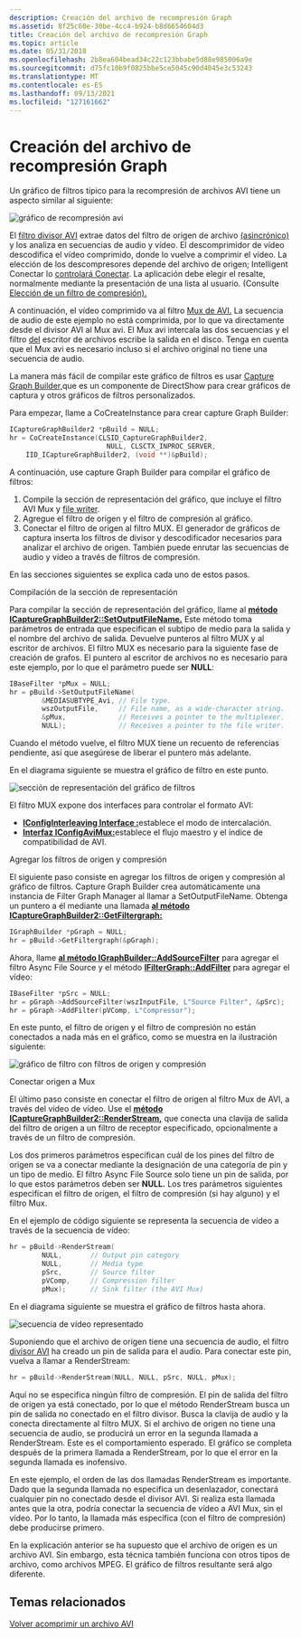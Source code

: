 ```yaml
---
description: Creación del archivo de recompresión Graph
ms.assetid: 8f25c60e-30be-4cc4-b924-b8d6654604d3
title: Creación del archivo de recompresión Graph
ms.topic: article
ms.date: 05/31/2018
ms.openlocfilehash: 2b8ea604bead34c22c123bbabe5d88e985006a9e
ms.sourcegitcommit: d75fc10b9f0825bbe5ce5045c90d4045e3c53243
ms.translationtype: MT
ms.contentlocale: es-ES
ms.lasthandoff: 09/13/2021
ms.locfileid: "127161662"
---
```

# <a name="building-the-recompression-graph"></a>Creación del archivo de recompresión Graph

Un gráfico de filtros típico para la recompresión de archivos AVI tiene un aspecto similar al siguiente:

![gráfico de recompresión avi](images/avi2avi4.png)

El [filtro divisor AVI](avi-splitter-filter.md) extrae datos del filtro de origen de archivo [(asincrónico)](file-source--async--filter.md) y los analiza en secuencias de audio y vídeo. El descomprimidor de vídeo descodifica el vídeo comprimido, donde lo vuelve a comprimir el vídeo. La elección de los descompresores depende del archivo de origen; Intelligent Conectar lo [controlará Conectar](intelligent-connect.md). La aplicación debe elegir el resalte, normalmente mediante la presentación de una lista al usuario. (Consulte [Elección de un filtro de compresión).](choosing-a-compression-filter.md)

A continuación, el vídeo comprimido va al filtro [Mux de AVI.](avi-mux-filter.md) La secuencia de audio de este ejemplo no está comprimida, por lo que va directamente desde el divisor AVI al Mux avi. El Mux avi intercala las dos secuencias y el filtro [del](file-writer-filter.md) escritor de archivos escribe la salida en el disco. Tenga en cuenta que el Mux avi es necesario incluso si el archivo original no tiene una secuencia de audio.

La manera más fácil de compilar este gráfico de filtros es usar [Capture Graph Builder,](capture-graph-builder.md)que es un componente de DirectShow para crear gráficos de captura y otros gráficos de filtros personalizados.

Para empezar, llame a CoCreateInstance para crear capture Graph Builder:


```C++
ICaptureGraphBuilder2 *pBuild = NULL;
hr = CoCreateInstance(CLSID_CaptureGraphBuilder2, 
                        NULL, CLSCTX_INPROC_SERVER,
    IID_ICaptureGraphBuilder2, (void **)&pBuild);
```



A continuación, use capture Graph Builder para compilar el gráfico de filtros:

1.  Compile la sección de representación del gráfico, que incluye el filtro AVI Mux y [file writer](file-writer-filter.md).
2.  Agregue el filtro de origen y el filtro de compresión al gráfico.
3.  Conectar el filtro de origen al filtro MUX. El generador de gráficos de captura inserta los filtros de divisor y descodificador necesarios para analizar el archivo de origen. También puede enrutar las secuencias de audio y vídeo a través de filtros de compresión.

En las secciones siguientes se explica cada uno de estos pasos.

Compilación de la sección de representación

Para compilar la sección de representación del gráfico, llame al [**método ICaptureGraphBuilder2::SetOutputFileName.**](/windows/desktop/api/Strmif/nf-strmif-icapturegraphbuilder2-setoutputfilename) Este método toma parámetros de entrada que especifican el subtipo de medio para la salida y el nombre del archivo de salida. Devuelve punteros al filtro MUX y al escritor de archivos. El filtro MUX es necesario para la siguiente fase de creación de grafos. El puntero al escritor de archivos no es necesario para este ejemplo, por lo que el parámetro puede ser **NULL**:


```C++
IBaseFilter *pMux = NULL;
hr = pBuild->SetOutputFileName(
        &MEDIASUBTYPE_Avi, // File type. 
        wszOutputFile,     // File name, as a wide-character string.
        &pMux,             // Receives a pointer to the multiplexer.
        NULL);             // Receives a pointer to the file writer. 
```



Cuando el método vuelve, el filtro MUX tiene un recuento de referencias pendiente, así que asegúrese de liberar el puntero más adelante.

En el diagrama siguiente se muestra el gráfico de filtro en este punto.

![sección de representación del gráfico de filtros](images/avi2avi1.png)

El filtro MUX expone dos interfaces para controlar el formato AVI:

-   [**IConfigInterleaving Interface :**](/windows/desktop/api/Strmif/nn-strmif-iconfiginterleaving)establece el modo de intercalación.
-   [**Interfaz IConfigAviMux:**](/windows/desktop/api/Strmif/nn-strmif-iconfigavimux)establece el flujo maestro y el índice de compatibilidad de AVI.

Agregar los filtros de origen y compresión

El siguiente paso consiste en agregar los filtros de origen y compresión al gráfico de filtros. Capture Graph Builder crea automáticamente una instancia de Filter Graph Manager al llamar a SetOutputFileName. Obtenga un puntero a él mediante una llamada [**al método ICaptureGraphBuilder2::GetFiltergraph:**](/windows/desktop/api/Strmif/nf-strmif-icapturegraphbuilder2-getfiltergraph)


```C++
IGraphBuilder *pGraph = NULL;
hr = pBuild->GetFiltergraph(&pGraph);
```



Ahora, llame [**al método IGraphBuilder::AddSourceFilter**](/windows/desktop/api/Strmif/nf-strmif-igraphbuilder-addsourcefilter) para agregar el filtro Async File Source y el método [**IFilterGraph::AddFilter**](/windows/desktop/api/Strmif/nf-strmif-ifiltergraph-addfilter) para agregar el vídeo:


```C++
IBaseFilter *pSrc = NULL;
hr = pGraph->AddSourceFilter(wszInputFile, L"Source Filter", &pSrc);
hr = pGraph->AddFilter(pVComp, L"Compressor");
```



En este punto, el filtro de origen y el filtro de compresión no están conectados a nada más en el gráfico, como se muestra en la ilustración siguiente:

![gráfico de filtro con filtros de origen y compresión](images/avi2avi2.png)

Conectar origen a Mux

El último paso consiste en conectar el filtro de origen al filtro Mux de AVI, a través del vídeo de vídeo. Use el [**método ICaptureGraphBuilder2::RenderStream,**](/windows/desktop/api/Strmif/nf-strmif-icapturegraphbuilder2-renderstream) que conecta una clavija de salida del filtro de origen a un filtro de receptor especificado, opcionalmente a través de un filtro de compresión.

Los dos primeros parámetros especifican cuál de los pines del filtro de origen se va a conectar mediante la designación de una categoría de pin y un tipo de medio. El filtro Async File Source solo tiene un pin de salida, por lo que estos parámetros deben ser **NULL.** Los tres parámetros siguientes especifican el filtro de origen, el filtro de compresión (si hay alguno) y el filtro Mux.

En el ejemplo de código siguiente se representa la secuencia de vídeo a través de la secuencia de vídeo:


```C++
hr = pBuild->RenderStream(
        NULL,       // Output pin category
        NULL,       // Media type
        pSrc,       // Source filter
        pVComp,     // Compression filter
        pMux);      // Sink filter (the AVI Mux)
```



En el diagrama siguiente se muestra el gráfico de filtros hasta ahora.

![secuencia de vídeo representado](images/avi2avi3.png)

Suponiendo que el archivo de origen tiene una secuencia de audio, el filtro [divisor AVI](avi-splitter-filter.md) ha creado un pin de salida para el audio. Para conectar este pin, vuelva a llamar a RenderStream:


```C++
hr = pBuild->RenderStream(NULL, NULL, pSrc, NULL, pMux);
```



Aquí no se especifica ningún filtro de compresión. El pin de salida del filtro de origen ya está conectado, por lo que el método RenderStream busca un pin de salida no conectado en el filtro divisor. Busca la clavija de audio y la conecta directamente al filtro MUX. Si el archivo de origen no tiene una secuencia de audio, se producirá un error en la segunda llamada a RenderStream. Este es el comportamiento esperado. El gráfico se completa después de la primera llamada a RenderStream, por lo que el error en la segunda llamada es inofensivo.

En este ejemplo, el orden de las dos llamadas RenderStream es importante. Dado que la segunda llamada no especifica un desenlazador, conectará cualquier pin no conectado desde el divisor AVI. Si realiza esta llamada antes que la otra, podría conectar la secuencia de vídeo a AVI Mux, sin el vídeo. Por lo tanto, la llamada más específica (con el filtro de compresión) debe producirse primero.

En la explicación anterior se ha supuesto que el archivo de origen es un archivo AVI. Sin embargo, esta técnica también funciona con otros tipos de archivo, como archivos MPEG. El gráfico de filtros resultante será algo diferente.

## <a name="related-topics"></a>Temas relacionados

<dl> <dt>

[Volver acomprimir un archivo AVI](recompressing-an-avi-file.md)
</dt> </dl>

 

 



